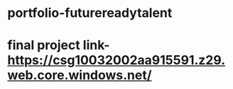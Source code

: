 # portfolio-futurereadytalent
# final project link-https://csg10032002aa915591.z29.web.core.windows.net/
